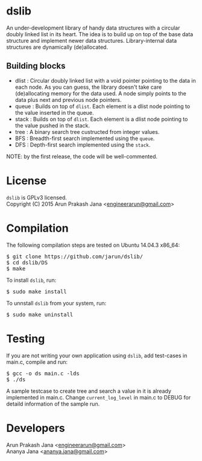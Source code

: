 # dslib
An under-development library of handy data structures with a circular doubly linked list in its heart. The idea is to build up on top of the base data structure and implement newer data structures. Library-internal data structures are dynamically (de)allocated.
 
Building blocks
-
- dlist : Circular doubly linked list with a void pointer pointing to the data in each node. As you can guess, the library doesn't take care (de)allocating memory for the data used. A node simply points to the data plus next and previous node pointers.
- queue : Builds on top of `dlist`. Each element is a dlist node pointing to the value inserted in the queue.
- stack : Builds on top of `dlist`. Each element is a dlist node pointing to the value pushed in the stack.
- tree : A binary search tree custructed from integer values.
- BFS : Breadth-first search implemented using the `queue`.
- DFS : Depth-first search implemented using the `stack`.
  
NOTE: by the first release, the code will be well-commented.

# License
`dslib` is GPLv3 licensed.  
Copyright (C) 2015 Arun Prakash Jana &lt;engineerarun@gmail.com&gt;

# Compilation
The following compilation steps are tested on Ubuntu 14.04.3 x86_64:
<pre>$ git clone https://github.com/jarun/dslib/
$ cd dslib/DS
$ make</pre>
To install `dslib`, run:
<pre>$ sudo make install</pre>
To unnstall `dslib` from your system, run:
<pre>$ sudo make uninstall</pre>

# Testing
If you are not writing your own application using `dslib`, add test-cases in main.c, compile and run:
<pre>$ gcc -o ds main.c -lds
$ ./ds</pre>
A sample testcase to create tree and search a value in it is already implemented in main.c. Change `current_log_level` in main.c to DEBUG for detaild information of the sample run.

# Developers
Arun Prakash Jana &lt;engineerarun@gmail.com&gt;  
Ananya Jana &lt;ananya.jana@gmail.com&gt;
